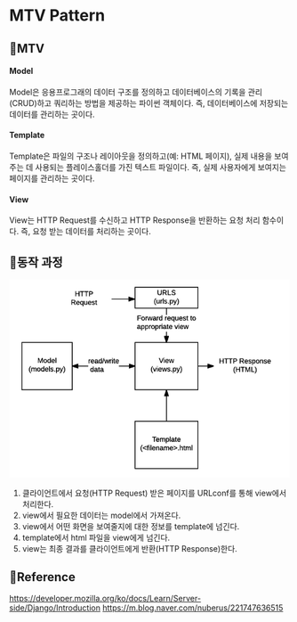 # MTV Pattern

## 🍞MTV

#### Model

Model은 응용프로그래의 데이터 구조를 정의하고 데이터베이스의 기록을 관리(CRUD)하고 쿼리하는 방법을 제공하는 파이썬 객체이다. 즉, 데이터베이스에 저장되는 데이터를 관리하는 곳이다.

#### Template

Template은 파일의 구조나 레이아웃을 정의하고(예: HTML 페이지), 실제 내용을 보여주는 데 사용되는 플레이스홀더를 가진 텍스트 파일이다. 즉, 실제 사용자에게 보여지는 페이지를 관리하는 곳이다.

#### View

View는 HTTP Request를 수신하고 HTTP Response을 반환하는 요청 처리 함수이다. 즉, 요청 받는 데이터를 처리하는 곳이다.

## 🍞동작 과정

![django_mtv1](./img/mtv_1.png)

1. 클라이언트에서 요청(HTTP Request) 받은 페이지를 URLconf를 통해 view에서 처리한다.
2. view에서 필요한 데이터는 model에서 가져온다.
3. view에서 어떤 화면을 보여줄지에 대한 정보를 template에 넘긴다.
4. template에서 html 파일을 view에게 넘긴다.
5. view는 최종 결과를 클라이언트에게 반환(HTTP Response)한다.

## 📌Reference

https://developer.mozilla.org/ko/docs/Learn/Server-side/Django/Introduction
https://m.blog.naver.com/nuberus/221747636515
